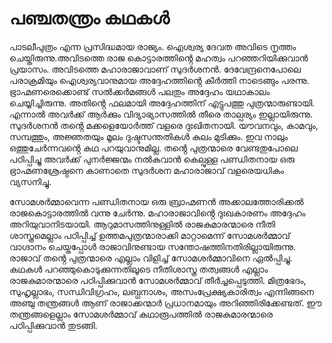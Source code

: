 # പഞ്ചതന്ത്രം കഥകൾ

പാടലീപുത്രം എന്ന പ്രസിദ്ധമായ രാജ്യം. ഐശ്വര്യ ദേവത അവിടെ നൃത്തം ചെയ്തിരുന്നു.അവിടത്തെ രാജ കൊട്ടാരത്തിൻ്റെ മഹത്വം പറഞ്ഞറിയിക്കുവാൻ പ്രയാസം. അവിടത്തെ മഹാരാജാവാണ് സുദർശനൻ. ദേവേന്ദ്രനെപോലെ പരാക്രമിയും ഐശ്വര്യവാനുമായ അദ്ദേഹത്തിൻ്റെ കീർത്തി നാടെങ്ങും പരന്നു. ഭ്രാഹ്മണരെക്കൊണ്ട് സൽക്കർമങ്ങൾ പലതും അദ്ദേഹം യഥാകാലം ചെയ്യിച്ചിരുന്നു. അതിൻ്റെ ഫലമായി അദ്ദേഹത്തിന് എട്ടുപത്തു പുത്രന്മാരുണ്ടായി. എന്നാൽ അവർക്ക് ആർക്കും വിദ്യാഭ്യാസത്തിൽ തീരെ താല്പര്യം ഇല്ലായിരുന്നു. സുദർശനൻ തൻ്റെ മക്കളെയോർത്ത് വളരെ ദുഃഖിതനായി. യൗവനവും, കാമവും, സമ്പത്തും, അജ്ഞതയും മൂലം ദുഷ്ടസന്തതികൾ കുലം മുടിക്കും. ഇവ നാലും ഒത്തുചേർന്നവൻ്റെ കഥ പറയുവാനുമില്ല. തൻ്റെ പുത്രന്മാരെ വേണ്ടതുപോലെ പഠിപ്പിച്ചു അവർക്ക് പുനർജ്ജന്മം നൽകുവാൻ കെല്പുള്ള പണ്ഡിതനായ ഒരു ഭ്രാഹ്മണശ്രേഷ്ഠനെ കാണാതെ സുദർശന മഹാരാജാവ് വളരെയധികം വ്യസനിച്ചു.

സോമശർമ്മാവെന്ന പണ്ഡിതനായ ഒരു ബ്രാഹ്മണൻ അക്കാലത്തോരിക്കൽ രാജകൊട്ടാരത്തിൽ വന്നു ചേർന്നു. മഹാരാജാവിൻ്റെ ദുഃഖകാരണം അദ്ദേഹം അറിയുവാനിടയായി. ആറുമാസത്തിനുള്ളിൽ രാജകുമാരന്മാരെ നീതി ശാസ്ത്രമെല്ലാം പഠിപ്പിച്ച് ഉത്തമപുത്രന്മാരാക്കി മാറ്റാമെന്ന് സോമശർമ്മാവ് വാഗ്ദാനം ചെയ്തപ്പോൾ രാജാവിനുണ്ടായ സന്തോഷത്തിനതിരില്ലായിരുന്നു. രാജാവ് തൻ്റെ പുത്രന്മാരെ എല്ലാം വിളിച്ച് സോമശർമ്മാവിനെ ഏൽപ്പിച്ചു. കഥകൾ പറഞ്ഞുകൊടുക്കുന്നതിലൂടെ നീതിശാസ്ത്ര തത്വങ്ങൾ എല്ലാം രാജകുമാരന്മാരെ പഠിപ്പിക്കുവാൻ സോമശർമ്മാവ്‌ തീർച്ചപ്പെടുത്തി. മിത്രഭേദം, സുഹൃല്ലാഭം, സന്ധിവിഗ്രഹം, ലബ്ധനാശം, അസംപ്രേക്ഷ്യകാരിത്വം എന്നിങ്ങനെ അഞ്ചു തന്ത്രങ്ങൾ ആണ് രാജാക്കന്മാർ പ്രധാനമായും അറിഞ്ഞിരിക്കേണ്ടത്. ഈ തന്ത്രങ്ങളെല്ലാം സോമശർമ്മാവ് കഥാരൂപത്തിൽ രാജകുമാരന്മാരെ പഠിപ്പിക്കുവാൻ തുടങ്ങി.
